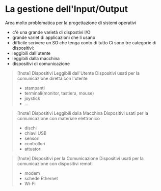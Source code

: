 # La gestione dell'Input/Output
Area molto problematica per la progettazione di sistemi operativi
- c'è una grande varietà di dispostivi I/O
- grande variet di applicazioni che li usano
- difficile scrivere un SO che tenga conto di tutto
Ci sono tre categorie di dispositivi:
- leggibili dall'utente 
- leggibili dalla macchina 
- dispositivi di comunicazione

>[!note] Dispositivi Leggibili dall'Utente
>Dispositivi usati per la comunicazione diretta con l'utente 
>- stampanti
>- terminali(monitor, tastiera, mouse)
>- joystick
>- ...

>[!note] Dispositivi Leggibili dalla Macchina 
>Dispositivi usati per la comunicazione con materiale elettronico
>- dischi 
>- chiavi USB 
>- sensori
>- controllori
>- attuatori

>[!note] Dispositivi per la Comunicazione
>Dispositivi usati per la comunicazione con dispositivi remoti
>- modem
>- schede Ethernet
>- Wi-Fi

